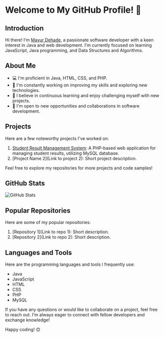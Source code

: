 # Welcome to My GitHub Profile! 👋

## Introduction

Hi there! I'm [Mayur Dehade](https://github.com/mayurdehade), a passionate software developer with a keen interest in Java and web development. I'm currently focused on learning JavaScript, Java programming, and Data Structures and Algorithms.

## About Me

- 💻 I'm proficient in Java, HTML, CSS, and PHP.
- 🔭 I'm constantly working on improving my skills and exploring new technologies.
- 🌱 I believe in continuous learning and enjoy challenging myself with new projects.
- 💼 I'm open to new opportunities and collaborations in software development.

## Projects

Here are a few noteworthy projects I've worked on:

1. [Student Result Management System](https://github.com/mayurdehade/student-result-management-system-php): A PHP-based web application for managing student results, utilizing MySQL database.
2. [Project Name 2](Link to project 2): Short project description.

Feel free to explore my repositories for more projects and code samples!

## GitHub Stats

![GitHub Stats](https://github-readme-stats.vercel.app/api?username=mayurdehade&show_icons=true&count_private=true&hide=stars&theme=dark)

## Popular Repositories

Here are some of my popular repositories:

1. [Repository 1](Link to repo 1): Short description.
2. [Repository 2](Link to repo 2): Short description.

## Languages and Tools

Here are the programming languages and tools I frequently use:

- Java
- JavaScript
- HTML
- CSS
- PHP
- MySQL

If you have any questions or would like to collaborate on a project, feel free to reach out. I'm always eager to connect with fellow developers and exchange knowledge!

Happy coding! 😊
